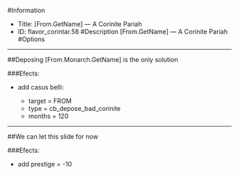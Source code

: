 #Information
 - Title: [From.GetName] — A Corinite Pariah
 - ID: flavor_corintar.58
#Description
[From.GetName] — A Corinite Pariah
#Options

___
##Deposing [From.Monarch.GetName] is the only solution

###Efects:<ul><li>add casus belli:</li><ul><li>target = FROM</li><li>type = cb_depose_bad_corinite</li><li>months = 120</li></ul></ul>

___
##We can let this slide for now

###Efects:<ul><li>add prestige = -10</li></ul>

